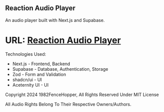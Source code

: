 ## Reaction Audio Player

An audio player built with Next.js and Supabase.

# URL: [Reaction Audio Player](https://reaction-audio-player.vercel.app/)

Technologies Used:
  * Next.js - Frontend, Backend
  * Supabase - Database, Authentication, Storage
  * Zod - Form and Validation
  * shadcn/ui - UI
  * Aceternity UI - UI

Copyright 2024 1982FenceHopper, All Rights Reserved Under MIT License

All Audio Rights Belong To Their Respective Owners/Authors.
